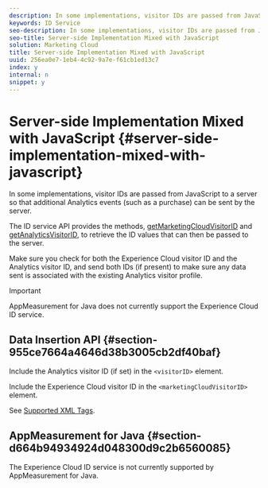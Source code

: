 ```yaml
---
description: In some implementations, visitor IDs are passed from JavaScript to a server so that additional Analytics events (such as a purchase) can be sent by the server.
keywords: ID Service
seo-description: In some implementations, visitor IDs are passed from JavaScript to a server so that additional Analytics events (such as a purchase) can be sent by the server.
seo-title: Server-side Implementation Mixed with JavaScript
solution: Marketing Cloud
title: Server-side Implementation Mixed with JavaScript
uuid: 256ea0e7-1eb4-4c92-9a7e-f61cb1ed13c7
index: y
internal: n
snippet: y
---
```


# Server-side Implementation Mixed with JavaScript {#server-side-implementation-mixed-with-javascript}

In some implementations, visitor IDs are passed from JavaScript to a server so that additional Analytics events (such as a purchase) can be sent by the server.

The ID service API provides the methods, [getMarketingCloudVisitorID](../../mcvid-library/mcvid-get-set/mcvid-getmcvid.md) and [getAnalyticsVisitorID](../../mcvid-library/mcvid-get-set/mcvid-getanalyticsvisitorid.md#reference-2c1c991ea7764357bfdd04549971fbf9), to retrieve the ID values that can then be passed to the server.

Make sure you check for both the Experience Cloud visitor ID and the Analytics visitor ID, and send both IDs (if present) to make sure any data sent is associated with the existing Analytics visitor profile.

>[!IMPORTANT]
>
>AppMeasurement for Java does not currently support the Experience Cloud ID service.

## Data Insertion API {#section-955ce7664a4646d38b3005cb2df40baf}

Include the Analytics visitor ID (if set) in the `<visitorID>` element.

Include the Experience Cloud visitor ID in the `<marketingCloudVisitorID>` element.

See [Supported XML Tags](https://marketing.adobe.com/developer/en_US/documentation/data-insertion/r-supported-tags).

## AppMeasurement for Java {#section-d664b94934924d048300d9c2b6560085}

The Experience Cloud ID service is not currently supported by AppMeasurement for Java. 
